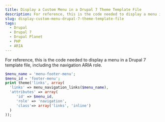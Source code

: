```yaml
---
title: Display a Custom Menu in a Drupal 7 Theme Template File
description: For reference, this is the code needed to display a menu in a Drupal 7 template file.
slug: display-custom-menu-drupal-7-theme-template-file
tags:
  - Drupal
  - Drupal 7
  - Drupal Planet
  - PHP
  - ARIA
---
```

For reference, this is the code needed to display a menu in a Drupal 7 template file, including the navigation ARIA role.

~~~php
$menu_name = 'menu-footer-menu';
$menu_id = 'footer-menu';
print theme('links', array(
  'links' => menu_navigation_links($menu_name),
  'attributes' => array(
     'id' => $menu_id,
     'role' => 'navigation',
     'class'=> array('links', 'inline')
  )
));
~~~
